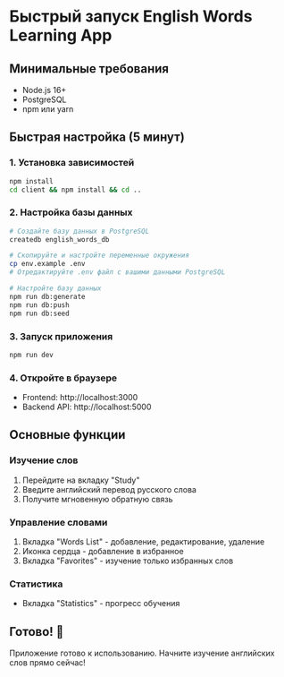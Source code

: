 # Быстрый запуск English Words Learning App

## Минимальные требования
- Node.js 16+
- PostgreSQL
- npm или yarn

## Быстрая настройка (5 минут)

### 1. Установка зависимостей
```bash
npm install
cd client && npm install && cd ..
```

### 2. Настройка базы данных
```bash
# Создайте базу данных в PostgreSQL
createdb english_words_db

# Скопируйте и настройте переменные окружения
cp env.example .env
# Отредактируйте .env файл с вашими данными PostgreSQL

# Настройте базу данных
npm run db:generate
npm run db:push
npm run db:seed
```

### 3. Запуск приложения
```bash
npm run dev
```

### 4. Откройте в браузере
- Frontend: http://localhost:3000
- Backend API: http://localhost:5000

## Основные функции

### Изучение слов
1. Перейдите на вкладку "Study"
2. Введите английский перевод русского слова
3. Получите мгновенную обратную связь

### Управление словами
1. Вкладка "Words List" - добавление, редактирование, удаление
2. Иконка сердца - добавление в избранное
3. Вкладка "Favorites" - изучение только избранных слов

### Статистика
- Вкладка "Statistics" - прогресс обучения

## Готово! 🎉

Приложение готово к использованию. Начните изучение английских слов прямо сейчас!
